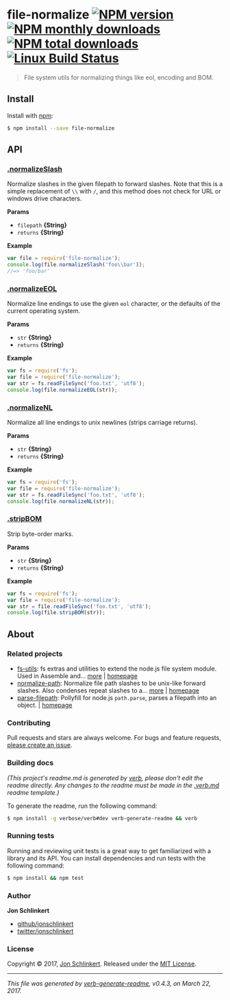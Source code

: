 # file-normalize [![NPM version](https://img.shields.io/npm/v/file-normalize.svg?style=flat)](https://www.npmjs.com/package/file-normalize) [![NPM monthly downloads](https://img.shields.io/npm/dm/file-normalize.svg?style=flat)](https://npmjs.org/package/file-normalize)  [![NPM total downloads](https://img.shields.io/npm/dt/file-normalize.svg?style=flat)](https://npmjs.org/package/file-normalize) [![Linux Build Status](https://img.shields.io/travis/jonschlinkert/file-normalize.svg?style=flat&label=Travis)](https://travis-ci.org/jonschlinkert/file-normalize)

> File system utils for normalizing things like eol, encoding and BOM.

## Install

Install with [npm](https://www.npmjs.com/):

```sh
$ npm install --save file-normalize
```

## API

### [.normalizeSlash](index.js#L29)

Normalize slashes in the given filepath to forward slashes. Note that this is a simple replacement of `\\` with `/`, and this method does not check for URL or windows drive characters.

**Params**

* `filepath` **{String}**
* `returns` **{String}**

**Example**

```js
var file = require('file-normalize');
console.log(file.normalizeSlash('foo\\bar'));
//=> 'foo/bar'
```

### [.normalizeEOL](index.js#L51)

Normalize line endings to use the given `eol` character, or the defaults of the current operating system.

**Params**

* `str` **{String}**
* `returns` **{String}**

**Example**

```js
var fs = require('fs');
var file = require('file-normalize');
var str = fs.readFileSync('foo.txt', 'utf8');
console.log(file.normalizeEOL(str));
```

### [.normalizeNL](index.js#L72)

Normalize all line endings to unix newlines (strips carriage returns).

**Params**

* `str` **{String}**
* `returns` **{String}**

**Example**

```js
var fs = require('fs');
var file = require('file-normalize');
var str = fs.readFileSync('foo.txt', 'utf8');
console.log(file.normalizeNL(str));
```

### [.stripBOM](index.js#L93)

Strip byte-order marks.

**Params**

* `str` **{String}**
* `returns` **{String}**

**Example**

```js
var fs = require('fs');
var file = require('file-normalize');
var str = file.readFileSync('foo.txt', 'utf8');
console.log(file.stripBOM(str));
```

## About

### Related projects

* [fs-utils](https://www.npmjs.com/package/fs-utils): fs extras and utilities to extend the node.js file system module. Used in Assemble and… [more](https://github.com/assemble/fs-utils) | [homepage](https://github.com/assemble/fs-utils "fs extras and utilities to extend the node.js file system module. Used in Assemble and many other projects.")
* [normalize-path](https://www.npmjs.com/package/normalize-path): Normalize file path slashes to be unix-like forward slashes. Also condenses repeat slashes to a… [more](https://github.com/jonschlinkert/normalize-path) | [homepage](https://github.com/jonschlinkert/normalize-path "Normalize file path slashes to be unix-like forward slashes. Also condenses repeat slashes to a single slash and removes and trailing slashes.")
* [parse-filepath](https://www.npmjs.com/package/parse-filepath): Pollyfill for node.js `path.parse`, parses a filepath into an object. | [homepage](https://github.com/jonschlinkert/parse-filepath "Pollyfill for node.js `path.parse`, parses a filepath into an object.")

### Contributing

Pull requests and stars are always welcome. For bugs and feature requests, [please create an issue](../../issues/new).

### Building docs

_(This project's readme.md is generated by [verb](https://github.com/verbose/verb-generate-readme), please don't edit the readme directly. Any changes to the readme must be made in the [.verb.md](.verb.md) readme template.)_

To generate the readme, run the following command:

```sh
$ npm install -g verbose/verb#dev verb-generate-readme && verb
```

### Running tests

Running and reviewing unit tests is a great way to get familiarized with a library and its API. You can install dependencies and run tests with the following command:

```sh
$ npm install && npm test
```

### Author

**Jon Schlinkert**

* [github/jonschlinkert](https://github.com/jonschlinkert)
* [twitter/jonschlinkert](https://twitter.com/jonschlinkert)

### License

Copyright © 2017, [Jon Schlinkert](https://github.com/jonschlinkert).
Released under the [MIT License](LICENSE).

***

_This file was generated by [verb-generate-readme](https://github.com/verbose/verb-generate-readme), v0.4.3, on March 22, 2017._
